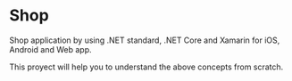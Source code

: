 # Shop
Shop application by using .NET standard, .NET Core and Xamarin for iOS, Android and Web app. 

This proyect will help you to understand the above concepts from scratch.
